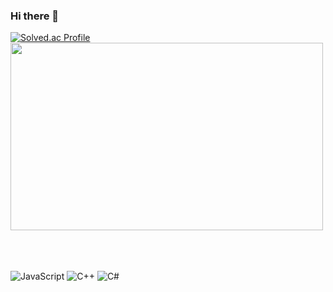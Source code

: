 ### Hi there 👋


[![Solved.ac Profile](http://mazassumnida.wtf/api/v2/generate_badge?boj=xez8jf)](https://solved.ac/xez8jf/)
<br>
<img src="https://github-readme-stats.vercel.app/api?username=naimnaro&show_icons=true&theme=radical" width="500" height="300">


<br><br><br>
![JavaScript](https://img.shields.io/badge/JavaScript-F7DF1E?style=for-the-badge&logo=javascript&logoColor=black)
![C++](https://img.shields.io/badge/C++-00599C?style=for-the-badge&logo=c%2B%2B&logoColor=white)
![C#](https://img.shields.io/badge/C%23-512BD4?style=for-the-badge&logo=c-sharp&logoColor=white)



